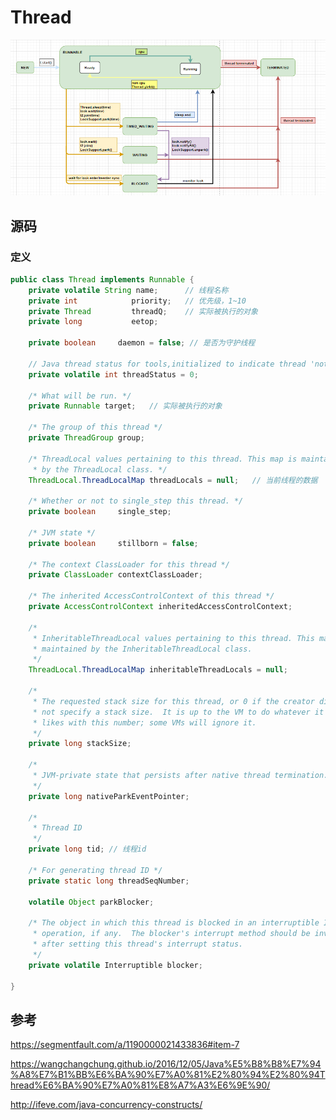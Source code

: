 # Thread

![title](https://raw.githubusercontent.com/pallcard/noteImg/master/noteImg/2020/04/05/1586097355299-1586097355309.png)

## 源码

### 定义
```java
public class Thread implements Runnable {
    private volatile String name;      // 线程名称
    private int            priority;   // 优先级，1~10
    private Thread         threadQ;    // 实际被执行的对象
    private long           eetop;

    private boolean     daemon = false; // 是否为守护线程

    // Java thread status for tools,initialized to indicate thread 'not yet started'
    private volatile int threadStatus = 0;

    /* What will be run. */
    private Runnable target;   // 实际被执行的对象

    /* The group of this thread */
    private ThreadGroup group;

    /* ThreadLocal values pertaining to this thread. This map is maintained
     * by the ThreadLocal class. */
    ThreadLocal.ThreadLocalMap threadLocals = null;   // 当前线程的数据

    /* Whether or not to single_step this thread. */
    private boolean     single_step;

    /* JVM state */
    private boolean     stillborn = false;

    /* The context ClassLoader for this thread */
    private ClassLoader contextClassLoader;

    /* The inherited AccessControlContext of this thread */
    private AccessControlContext inheritedAccessControlContext;

    /*
     * InheritableThreadLocal values pertaining to this thread. This map is
     * maintained by the InheritableThreadLocal class.
     */
    ThreadLocal.ThreadLocalMap inheritableThreadLocals = null;

    /*
     * The requested stack size for this thread, or 0 if the creator did
     * not specify a stack size.  It is up to the VM to do whatever it
     * likes with this number; some VMs will ignore it.
     */
    private long stackSize;

    /*
     * JVM-private state that persists after native thread termination.
     */
    private long nativeParkEventPointer;

    /*
     * Thread ID
     */
    private long tid; // 线程id

    /* For generating thread ID */
    private static long threadSeqNumber;

    volatile Object parkBlocker;

    /* The object in which this thread is blocked in an interruptible I/O
     * operation, if any.  The blocker's interrupt method should be invoked
     * after setting this thread's interrupt status.
     */
    private volatile Interruptible blocker;

}
```




## 参考
https://segmentfault.com/a/1190000021433836#item-7

https://wangchangchung.github.io/2016/12/05/Java%E5%B8%B8%E7%94%A8%E7%B1%BB%E6%BA%90%E7%A0%81%E2%80%94%E2%80%94Thread%E6%BA%90%E7%A0%81%E8%A7%A3%E6%9E%90/

http://ifeve.com/java-concurrency-constructs/